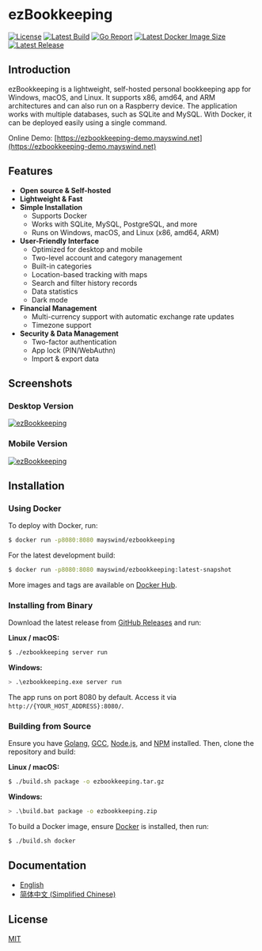 # ezBookkeeping
[![License](https://img.shields.io/badge/license-MIT-green.svg)](https://github.com/mayswind/ezbookkeeping/blob/master/LICENSE)
[![Latest Build](https://img.shields.io/github/actions/workflow/status/mayswind/ezbookkeeping/docker-snapshot.yml?branch=main)](https://github.com/mayswind/ezbookkeeping/actions)
[![Go Report](https://goreportcard.com/badge/github.com/mayswind/ezbookkeeping)](https://goreportcard.com/report/github.com/mayswind/ezbookkeeping)
[![Latest Docker Image Size](https://img.shields.io/docker/image-size/mayswind/ezbookkeeping.svg?style=flat)](https://hub.docker.com/r/mayswind/ezbookkeeping)
[![Latest Release](https://img.shields.io/github/release/mayswind/ezbookkeeping.svg?style=flat)](https://github.com/mayswind/ezbookkeeping/releases)

## Introduction

ezBookkeeping is a lightweight, self-hosted personal bookkeeping app for Windows, macOS, and Linux. It supports x86, amd64, and ARM architectures and can also run on a Raspberry device. The application works with multiple databases, such as SQLite and MySQL. With Docker, it can be deployed easily using a single command.

Online Demo: [https://ezbookkeeping-demo.mayswind.net](https://ezbookkeeping-demo.mayswind.net)

## Features
- **Open source & Self-hosted**
- **Lightweight & Fast**
- **Simple Installation**
  - Supports Docker
  - Works with SQLite, MySQL, PostgreSQL, and more
  - Runs on Windows, macOS, and Linux (x86, amd64, ARM)
- **User-Friendly Interface**
  - Optimized for desktop and mobile
  - Two-level account and category management
  - Built-in categories
  - Location-based tracking with maps
  - Search and filter history records
  - Data statistics
  - Dark mode
- **Financial Management**
  - Multi-currency support with automatic exchange rate updates
  - Timezone support
- **Security & Data Management**
  - Two-factor authentication
  - App lock (PIN/WebAuthn)
  - Import & export data

## Screenshots
### Desktop Version
[![ezBookkeeping](https://raw.githubusercontent.com/wiki/mayswind/ezbookkeeping/img/desktop/en.png)](https://raw.githubusercontent.com/wiki/mayswind/ezbookkeeping/img/desktop/en.png)

### Mobile Version
[![ezBookkeeping](https://raw.githubusercontent.com/wiki/mayswind/ezbookkeeping/img/mobile/en.png)](https://raw.githubusercontent.com/wiki/mayswind/ezbookkeeping/img/mobile/en.png)

## Installation

### Using Docker
To deploy with Docker, run:

```sh
$ docker run -p8080:8080 mayswind/ezbookkeeping
```

For the latest development build:

```sh
$ docker run -p8080:8080 mayswind/ezbookkeeping:latest-snapshot
```

More images and tags are available on [Docker Hub](https://hub.docker.com/r/mayswind/ezbookkeeping).

### Installing from Binary
Download the latest release from [GitHub Releases](https://github.com/mayswind/ezbookkeeping/releases) and run:

**Linux / macOS:**
```sh
$ ./ezbookkeeping server run
```

**Windows:**
```sh
> .\ezbookkeeping.exe server run
```

The app runs on port 8080 by default. Access it via `http://{YOUR_HOST_ADDRESS}:8080/`.

### Building from Source
Ensure you have [Golang](https://golang.org/), [GCC](http://gcc.gnu.org/), [Node.js](https://nodejs.org/), and [NPM](https://www.npmjs.com/) installed. Then, clone the repository and build:

**Linux / macOS:**
```sh
$ ./build.sh package -o ezbookkeeping.tar.gz
```

**Windows:**
```sh
> .\build.bat package -o ezbookkeeping.zip
```

To build a Docker image, ensure [Docker](https://www.docker.com/) is installed, then run:

```sh
$ ./build.sh docker
```

## Documentation
- [English](http://ezbookkeeping.mayswind.net)
- [简体中文 (Simplified Chinese)](http://ezbookkeeping.mayswind.net/zh_Hans)

## License
[MIT](https://github.com/mayswind/ezbookkeeping/blob/master/LICENSE)
